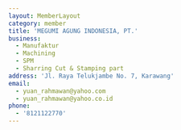 ```yaml
---
layout: MemberLayout
category: member
title: 'MEGUMI AGUNG INDONESIA, PT.'
business:
  - Manufaktur
  - Machining
  - SPM
  - Sharring Cut & Stamping part
address: 'Jl. Raya Telukjambe No. 7, Karawang'
email:
  - yuan_rahmawan@yahoo.com
  - yuan_rahmawan@yahoo.co.id
phone:
  - '8121122770'
---
```

